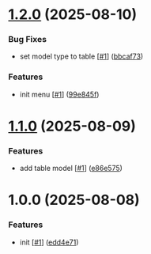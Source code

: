 # [1.2.0](https://github.com/d3p1/r3f-table-configurator/compare/v1.1.0...v1.2.0) (2025-08-10)


### Bug Fixes

* set model type to table [[#1](https://github.com/d3p1/r3f-table-configurator/issues/1)] ([bbcaf73](https://github.com/d3p1/r3f-table-configurator/commit/bbcaf73306b5c3f620c835c18afa0a4ea69db05c))


### Features

* init menu [[#1](https://github.com/d3p1/r3f-table-configurator/issues/1)] ([99e845f](https://github.com/d3p1/r3f-table-configurator/commit/99e845f19728092929984c22913521e5ec970ee9))

# [1.1.0](https://github.com/d3p1/r3f-table-configurator/compare/v1.0.0...v1.1.0) (2025-08-09)


### Features

* add table model [[#1](https://github.com/d3p1/r3f-table-configurator/issues/1)] ([e86e575](https://github.com/d3p1/r3f-table-configurator/commit/e86e5752adc830b5dc942fc0d2ff2f39062ded07))

# 1.0.0 (2025-08-08)


### Features

* init [[#1](https://github.com/d3p1/r3f-table-configurator/issues/1)] ([edd4e71](https://github.com/d3p1/r3f-table-configurator/commit/edd4e71948d584a786e9b0e33f9c24d07e2f0d40))
